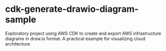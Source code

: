 # cdk-generate-drawio-diagram-sample
Exploratory project using AWS CDK to create and export AWS infrastructure diagrams in draw.io format. A practical example for visualizing cloud architecture.
